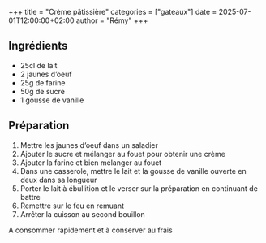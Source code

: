+++
title = "Crème pâtissière"
categories = ["gateaux"]
date = 2025-07-01T12:00:00+02:00
author = "Rémy"
+++

<!--more-->
## Ingrédients

* 25cl de lait
* 2 jaunes d’oeuf
* 25g de farine			
* 50g de sucre
* 1 gousse de vanille

## Préparation

1. Mettre les jaunes d’oeuf dans un saladier
1. Ajouter le sucre et mélanger au fouet pour obtenir une crème
1. Ajouter la farine et bien mélanger au fouet
1. Dans une casserole, mettre le lait et la gousse de vanille ouverte en deux dans sa longueur
1. Porter le lait à ébullition et le verser sur la préparation en continuant de battre
1. Remettre sur le feu en remuant
1. Arrêter la cuisson au second bouillon

A consommer rapidement et à conserver au frais